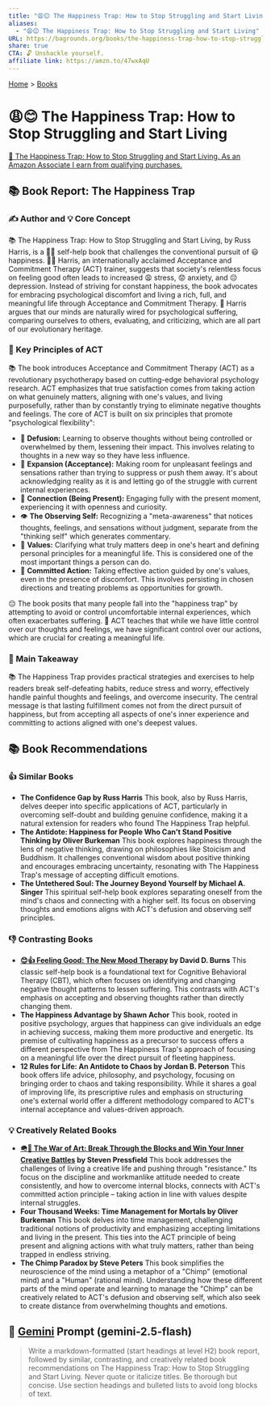 ```yaml
---
title: "😩😊 The Happiness Trap: How to Stop Struggling and Start Living"
aliases:
  - "😩😊 The Happiness Trap: How to Stop Struggling and Start Living"
URL: https://bagrounds.org/books/the-happiness-trap-how-to-stop-struggling-and-start-living
share: true
CTA: 🔓 Unshackle yourself.
affiliate link: https://amzn.to/47wxAqU
---
```

[Home](../index.md) > [Books](./index.md)  
# 😩😊 The Happiness Trap: How to Stop Struggling and Start Living  
[🛒 The Happiness Trap: How to Stop Struggling and Start Living. As an Amazon Associate I earn from qualifying purchases.](https://amzn.to/47wxAqU)  
  
## 📚 Book Report: The Happiness Trap  
  
### ✍️ Author and 💡 Core Concept  
 📚 The Happiness Trap: How to Stop Struggling and Start Living, by Russ Harris, is a 🧘‍♀️ self-help book that challenges the conventional pursuit of 😃 happiness. 👨‍🏫 Harris, an internationally acclaimed Acceptance and Commitment Therapy (ACT) trainer, suggests that society's relentless focus on feeling good often leads to increased 😩 stress, 😟 anxiety, and 😔 depression. Instead of striving for constant happiness, the book advocates for embracing psychological discomfort and living a rich, full, and meaningful life through Acceptance and Commitment Therapy. 🧠 Harris argues that our minds are naturally wired for psychological suffering, comparing ourselves to others, evaluating, and criticizing, which are all part of our evolutionary heritage.  
  
### 🔑 Key Principles of ACT  
 📚 The book introduces Acceptance and Commitment Therapy (ACT) as a revolutionary psychotherapy based on cutting-edge behavioral psychology research. ACT emphasizes that true satisfaction comes from taking action on what genuinely matters, aligning with one's values, and living purposefully, rather than by constantly trying to eliminate negative thoughts and feelings. The core of ACT is built on six principles that promote "psychological flexibility":  
  
* 🧠 **Defusion:** Learning to observe thoughts without being controlled or overwhelmed by them, lessening their impact. This involves relating to thoughts in a new way so they have less influence.  
* 👐 **Expansion (Acceptance):** Making room for unpleasant feelings and sensations rather than trying to suppress or push them away. It's about acknowledging reality as it is and letting go of the struggle with current internal experiences.  
* 🔗 **Connection (Being Present):** Engaging fully with the present moment, experiencing it with openness and curiosity.  
* 👁️ **The Observing Self:** Recognizing a "meta-awareness" that notices thoughts, feelings, and sensations without judgment, separate from the "thinking self" which generates commentary.  
* 🌟 **Values:** Clarifying what truly matters deep in one's heart and defining personal principles for a meaningful life. This is considered one of the most important things a person can do.  
* 🚀 **Committed Action:** Taking effective action guided by one's values, even in the presence of discomfort. This involves persisting in chosen directions and treating problems as opportunities for growth.  
  
 😔 The book posits that many people fall into the "happiness trap" by attempting to avoid or control uncomfortable internal experiences, which often exacerbates suffering. 💪 ACT teaches that while we have little control over our thoughts and feelings, we have significant control over our actions, which are crucial for creating a meaningful life.  
  
### 🎯 Main Takeaway  
 📚 The Happiness Trap provides practical strategies and exercises to help readers break self-defeating habits, reduce stress and worry, effectively handle painful thoughts and feelings, and overcome insecurity. The central message is that lasting fulfillment comes not from the direct pursuit of happiness, but from accepting all aspects of one's inner experience and committing to actions aligned with one's deepest values.  
  
## 📚 Book Recommendations  
  
### 👍 Similar Books  
* **The Confidence Gap by Russ Harris** This book, also by Russ Harris, delves deeper into specific applications of ACT, particularly in overcoming self-doubt and building genuine confidence, making it a natural extension for readers who found The Happiness Trap helpful.  
* **The Antidote: Happiness for People Who Can't Stand Positive Thinking by Oliver Burkeman** This book explores happiness through the lens of negative thinking, drawing on philosophies like Stoicism and Buddhism. It challenges conventional wisdom about positive thinking and encourages embracing uncertainty, resonating with The Happiness Trap's message of accepting difficult emotions.  
* **The Untethered Soul: The Journey Beyond Yourself by Michael A. Singer** This spiritual self-help book explores separating oneself from the mind's chaos and connecting with a higher self. Its focus on observing thoughts and emotions aligns with ACT's defusion and observing self principles.  
  
### 👎 Contrasting Books  
* **[😊👍 Feeling Good: The New Mood Therapy](./feeling-good-the-new-mood-therapy.md) by David D. Burns** This classic self-help book is a foundational text for Cognitive Behavioral Therapy (CBT), which often focuses on identifying and changing negative thought patterns to lessen suffering. This contrasts with ACT's emphasis on accepting and observing thoughts rather than directly changing them.  
* **The Happiness Advantage by Shawn Achor** This book, rooted in positive psychology, argues that happiness can give individuals an edge in achieving success, making them more productive and energetic. Its premise of cultivating happiness as a precursor to success offers a different perspective from The Happiness Trap's approach of focusing on a meaningful life over the direct pursuit of fleeting happiness.  
* **12 Rules for Life: An Antidote to Chaos by Jordan B. Peterson** This book offers life advice, philosophy, and psychology, focusing on bringing order to chaos and taking responsibility. While it shares a goal of improving life, its prescriptive rules and emphasis on structuring one's external world offer a different methodology compared to ACT's internal acceptance and values-driven approach.  
  
### 💡 Creatively Related Books  
* **[🪖🎨 The War of Art: Break Through the Blocks and Win Your Inner Creative Battles](./the-war-of-art.md) by Steven Pressfield** This book addresses the challenges of living a creative life and pushing through "resistance." Its focus on the discipline and workmanlike attitude needed to create consistently, and how to overcome internal blocks, connects with ACT's committed action principle – taking action in line with values despite internal struggles.  
* **Four Thousand Weeks: Time Management for Mortals by Oliver Burkeman** This book delves into time management, challenging traditional notions of productivity and emphasizing accepting limitations and living in the present. This ties into the ACT principle of being present and aligning actions with what truly matters, rather than being trapped in endless striving.  
* **The Chimp Paradox by Steve Peters** This book simplifies the neuroscience of the mind using a metaphor of a "Chimp" (emotional mind) and a "Human" (rational mind). Understanding how these different parts of the mind operate and learning to manage the "Chimp" can be creatively related to ACT's defusion and observing self, which also seek to create distance from overwhelming thoughts and emotions.  
  
## 💬 [Gemini](https://gemini.google.com) Prompt (gemini-2.5-flash)  
> Write a markdown-formatted (start headings at level H2) book report, followed by similar, contrasting, and creatively related book recommendations on The Happiness Trap: How to Stop Struggling and Start Living. Never quote or italicize titles. Be thorough but concise. Use section headings and bulleted lists to avoid long blocks of text.